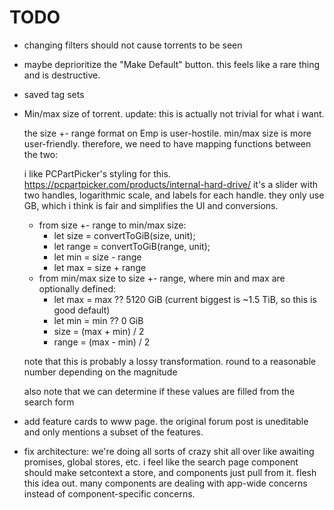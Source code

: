 # TODO

- changing filters should not cause torrents to be seen

- maybe deprioritize the "Make Default" button. this feels like a rare thing and
  is destructive.

- saved tag sets

- Min/max size of torrent. update: this is actually not trivial for what i want.

  the size +- range format on Emp is user-hostile. min/max size is more user-friendly.
  therefore, we need to have mapping functions between the two:

  i like PCPartPicker's styling for this.
  https://pcpartpicker.com/products/internal-hard-drive/ it's a slider with two
  handles, logarithmic scale, and labels for each handle. they only use GB,
  which i think is fair and simplifies the UI and conversions.

  - from size +- range to min/max size:
    - let size = convertToGiB(size, unit);
    - let range = convertToGiB(range, unit);
    - let min = size - range
    - let max = size + range
  - from min/max size to size +- range, where min and max are optionally defined:
    - let max = max ?? 5120 GiB (current biggest is ~1.5 TiB, so this is good
      default)
    - let min = min ?? 0 GiB
    - size = (max + min) / 2
    - range = (max - min) / 2

  note that this is probably a lossy transformation. round to a reasonable
  number depending on the magnitude

  also note that we can determine if these values are filled from the search form

- add feature cards to www page. the original forum post is uneditable and only
  mentions a subset of the features.

- fix architecture: we're doing all sorts of crazy shit all over like awaiting
  promises, global stores, etc. i feel like the search page component should
  make setcontext a store, and components just pull from it. flesh this idea
  out. many components are dealing with app-wide concerns instead of
  component-specific concerns.
